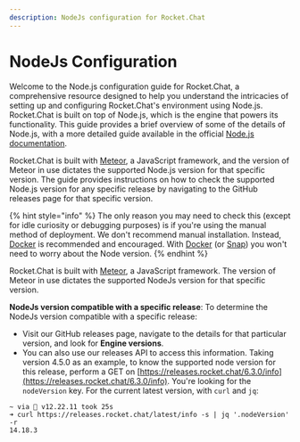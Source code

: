```yaml
---
description: NodeJs configuration for Rocket.Chat
---
```


# NodeJs Configuration

Welcome to the Node.js configuration guide for Rocket.Chat, a comprehensive resource designed to help you understand the intricacies of setting up and configuring Rocket.Chat's environment using Node.js. Rocket.Chat is built on top of Node.js, which is the engine that powers its functionality. This guide provides a brief overview of some of the details of Node.js, with a more detailed guide available in the official [Node.js documentation](https://nodejs.org/en/docs).

Rocket.Chat is built with  [Meteor](https://meteor.com), a JavaScript framework, and the version of Meteor in use dictates the supported Node.js version for that specific version. The guide provides instructions on how to check the supported Node.js version for any specific release by navigating to the GitHub releases page for that specific version.

{% hint style="info" %}
The only reason you may need to check this (except for idle curiosity or debugging purposes) is if you're using the manual method of deployment. We don't recommend manual installation. Instead, [Docker](../../deploy/prepare-for-your-deployment/rapid-deployment-methods/docker-and-docker-compose/) is recommended and encouraged. With [Docker](../../deploy/prepare-for-your-deployment/rapid-deployment-methods/docker-and-docker-compose/) (or [Snap](../../deploy/prepare-for-your-deployment/snaps.md)) you won't need to worry about the Node version.
{% endhint %}



Rocket.Chat is built with [Meteor](https://meteor.com), a JavaScript framework. The version of Meteor in use dictates the supported NodeJs version for that specific version.

**NodeJs version compatible with a specific release**: To determine the NodeJs version compatible with a specific release:

* Visit our GitHub releases page, navigate to the details for that particular version, and look for **Engine versions**.
* You can also use our releases API to access this information. Taking version 4.5.0 as an example, to know the supported node version for this release, perform a GET on [https://releases.rocket.chat/6.3.0/info](https://releases.rocket.chat/6.3.0/info). You're looking for the `nodeVersion` key. For the current latest version, with `curl` and `jq`:

```
~ via  v12.22.11 took 25s
➜ curl https://releases.rocket.chat/latest/info -s | jq '.nodeVersion' -r
14.18.3
```
